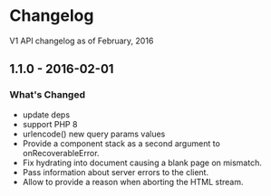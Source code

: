# Changelog

V1 API changelog as of February, 2016

## 1.1.0 - 2016-02-01

### What's Changed

- update deps
- support PHP 8
- urlencode() new query params values
- Provide a component stack as a second argument to onRecoverableError.
- Fix hydrating into document causing a blank page on mismatch.
- Pass information about server errors to the client.
- Allow to provide a reason when aborting the HTML stream.
